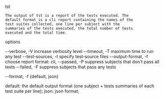 tst

    The output of tst is a report of the tests executed. The
    default format is a cli report containing the names of the
    test suites collected, one line per subject with the
    summaries of the tests executed, the total number of tests
    executed and the total time.

options

--verbose, -V           increase verbosity level
--timeout, -T           maximum time to run any test
--test-sources, -t      specify test-source files
--output-format, -f     choose report format: cli, 
--passed, -P            suppress subjects that don't pass all tests
--failed, -F            suppress subjects that pass any tests

--format, -f {default, json}

  default: the default output format (one subject + tests
  summaries of each test suite per line); json: json format;


